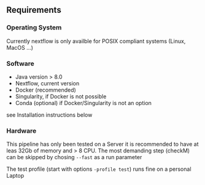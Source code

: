 Requirements
------------

### Operating System

Currently nextflow is only availble for POSIX compliant systems (Linux, MacOS ...)

### Software

- Java version > 8.0
- Nextflow, current version
- Docker (recommended)
- Singularity, if Docker is not possible
- Conda (optional) if Docker/Singularity is not an option

see Installation instructions below

### Hardware

This pipeline has only been tested on a Server it is recommended to have at leas 32Gb of memory and > 8 CPU. The most demanding step (checkM) can be skipped by chosing `--fast` as a run parameter

The test profile (start with options `-profile test`) runs fine on a personal Laptop
